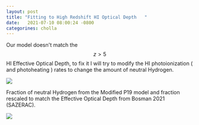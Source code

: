 ```yaml
---
layout: post
title: "Fitting to High Redshift HI Optical Depth   "
date:   2021-07-10 08:00:24 -0800
categorines: cholla
---
```



Our model doesn't match the $$z > 5 $$ HI Effective Optical Depth, to fix it I will try to modify the HI photoionization ( and photoheating ) rates to change the amount of neutral Hydrogen.

<img src="{{ site.url }}assets/images/fig_tau_HI_Boera_2021.png"> 


Fraction of neutral Hydrogen from the Modified P19 model and fraction rescaled to match the Effective Optical Depth from Bosman 2021 (SAZERAC).

<img src="{{ site.url }}assets/images/HI_fraction_P19m.png"> 
